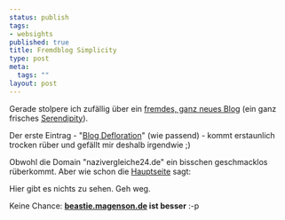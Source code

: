 ```yaml
--- 
status: publish
tags: 
- websights
published: true
title: Fremdblog Simplicity
type: post
meta: 
  tags: ""
layout: post
---
```

<p>Gerade stolpere ich zufällig über ein <a target="_BLANK" href="http://www.nazivergleiche24.de/blog/" title="http://www.nazivergleiche24.de/blog/" onmouseover="window.status='http://www.nazivergleiche24.de/blog/';return true;" onmouseout="window.status='';return true;">fremdes, ganz neues Blog</a> (ein ganz frisches <a target="_BLANK" href="http://www.s9y.org" title="http://www.s9y.org" onmouseover="window.status='http://www.s9y.org';return true;" onmouseout="window.status='';return true;">Serendipity</a>).</p>

<p>Der erste Eintrag - &quot;<a target="_BLANK" href="http://www.nazivergleiche24.de/blog/index.php?/archives/1_Blog_Defloration.html" title="http://www.nazivergleiche24.de/blog/index.php?/archives/1_Blog_Defloration.html" onmouseover="window.status='http://www.nazivergleiche24.de/blog/index.php?/archives/1_Blog_Defloration.html';return true;" onmouseout="window.status='';return true;">Blog Defloration</a>&quot; (wie passend) - kommt erstaunlich trocken rüber und gefällt mir deshalb irgendwie ;)</p>

<p>Obwohl die Domain &quot;nazivergleiche24.de&quot; ein bisschen geschmacklos rüberkommt. Aber wie schon die <a target="_BLANK" href="http://www.nazivergleiche24.de/" title="http://www.nazivergleiche24.de/" onmouseover="window.status='http://www.nazivergleiche24.de/';return true;" onmouseout="window.status='';return true;">Hauptseite</a> sagt:<br />
<blockquote></blockquote></p>

<p>Hier gibt es nichts zu sehen. Geh weg.</p>


<p>Keine Chance: <b><a target="_BLANK" href="http://beastie.magenson.de/" title="http://beastie.magenson.de/" onmouseover="window.status='http://beastie.magenson.de/';return true;" onmouseout="window.status='';return true;">beastie.magenson.de</a> ist besser</b> :-p</p>
